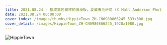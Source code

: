 ```yaml
---
title: 2021.08.24 - 排成篱笆模样的旧滑板，夏威夷毛伊岛 (© Matt Anderson Photography/Getty Images)
date: 2021.08.24 00:00:00
cover_index: /images/thumbs/HippieTown_ZH-CN0980866245_533x300.jpg
cover_detail: /images/HippieTown_ZH-CN0980866245_1920x1080.jpg
---
```


![HippieTown](/images/HippieTown_ZH-CN0980866245_1920x1080.jpg)
